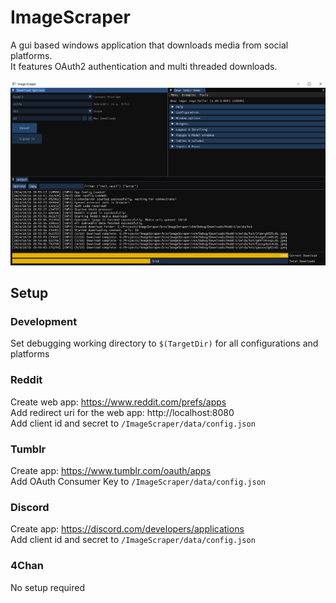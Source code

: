 # ImageScraper

  

A gui based windows application that downloads media from social platforms.  
It features OAuth2 authentication and multi threaded downloads.  

![Screenshot](/ImageScraper/data/screenshot.png?raw=true)  

## Setup


### Development


Set debugging working directory to `$(TargetDir)` for all configurations and platforms  
  

### Reddit

  

Create web app: https://www.reddit.com/prefs/apps  
Add redirect uri for the web app: http://localhost:8080  
Add client id and secret to `/ImageScraper/data/config.json`  


### Tumblr

  

Create app: https://www.tumblr.com/oauth/apps  
Add OAuth Consumer Key to `/ImageScraper/data/config.json`  


### Discord

  

Create app: https://discord.com/developers/applications  
Add client id and secret to `/ImageScraper/data/config.json`  


### 4Chan

  

No setup required  